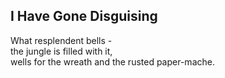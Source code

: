 I Have Gone Disguising
----------------------
What resplendent bells -  
the jungle is filled with it,  
wells for the wreath and the rusted paper-mache.  
